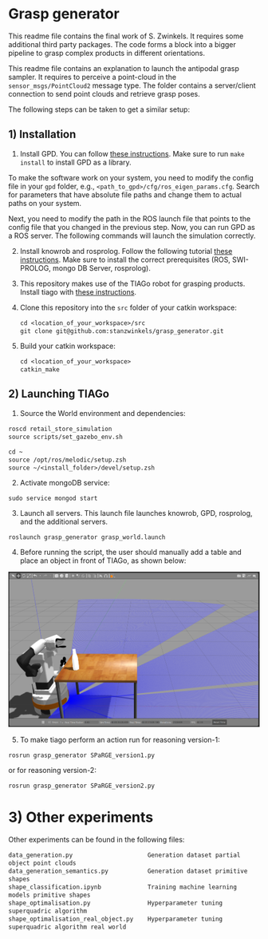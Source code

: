 # Grasp generator

This readme file contains the final work of S. Zwinkels. It requires some additional third party packages. The code forms a block into a bigger pipeline to grasp complex products in different orientations.



This readme file contains an explanation to launch the antipodal grasp sampler. It requires to perceive a point-cloud in the ```sensor_msgs/PointCloud2``` message type. The folder contains a server/client connection to send point clouds and retrieve grasp poses. 

The following steps can be taken to get a similar setup:

## 1) Installation
1. Install GPD. You can follow [these instructions](https://github.com/atenpas/gpd#install). Make sure to run `make install` to install GPD as a library.

To make the software work on your system, you need to modify the config file in your `gpd` folder, e.g., 
`<path_to_gpd>/cfg/ros_eigen_params.cfg`. Search for parameters that have 
absolute file paths and change them to actual paths on your system.

Next, you need to modify the path in the ROS launch file that points to the 
config file that you changed in the previous step. Now, you can run GPD as a ROS server. The following commands will launch the simulation correctly. 

2. Install knowrob and rosprolog. Follow the following tutorial [these instructions](https://github.com/knowrob/knowrob). Make sure to install the correct prerequisites (ROS, SWI-PROLOG, mongo DB Server, rosprolog).  

3. This repository makes use of the TIAGo robot for grasping products. Install tiago with [these instructions](https://github.com/pal-robotics/tiago_robot).

4. Clone this repository into the `src` folder of your catkin workspace:
   ```
   cd <location_of_your_workspace>/src
   git clone git@github.com:stanzwinkels/grasp_generator.git
   ```
   
3. Build your catkin workspace:

   ```
   cd <location_of_your_workspace>
   catkin_make
   ```

## 2) Launching TIAGo

1. Source the World environment and dependencies:

```
roscd retail_store_simulation
source scripts/set_gazebo_env.sh
```

```
cd ~
source /opt/ros/melodic/setup.zsh
source ~/<install_folder>/devel/setup.zsh
```

2. Activate mongoDB service:
```
sudo service mongod start
```

3. Launch all servers. This launch file launches knowrob, GPD, rosprolog, and the additional servers.  
```
roslaunch grasp_generator grasp_world.launch
```



4. Before running the script, the user should manually add a table and place an object in front of TIAGo, as shown below:

![alt text](readme_illustrations/tiago.png)

5. To make tiago perform an action run for reasoning version-1: 
```
rosrun grasp_generator SPaRGE_version1.py
```
or for reasoning version-2:
```
rosrun grasp_generator SPaRGE_version2.py
```



# 3) Other experiments
Other experiments can be found in the following files: 

```
data_generation.py                     Generation dataset partial object point clouds
data_generation_semantics.py           Generation dataset primitive shapes
shape_classification.ipynb             Training machine learning models primitive shapes
shape_optimalisation.py                Hyperparameter tuning superquadric algorithm 
shape_optimalisation_real_object.py    Hyperparameter tuning superquadric algorithm real world
```
